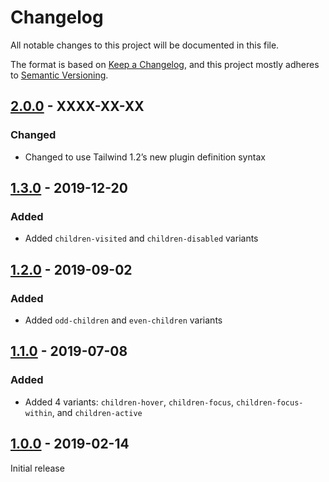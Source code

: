 # Changelog

All notable changes to this project will be documented in this file.

The format is based on [Keep a Changelog](https://keepachangelog.com/en/1.0.0/),
and this project mostly adheres to [Semantic Versioning](https://semver.org/spec/v2.0.0.html).

## [2.0.0] - XXXX-XX-XX

### Changed
- Changed to use Tailwind 1.2’s new plugin definition syntax

## [1.3.0] - 2019-12-20

### Added
- Added `children-visited` and `children-disabled` variants

## [1.2.0] - 2019-09-02

### Added
- Added `odd-children` and `even-children` variants

## [1.1.0] - 2019-07-08

### Added
- Added 4 variants: `children-hover`, `children-focus`, `children-focus-within`, and `children-active`

## [1.0.0] - 2019-02-14

Initial release

[Unreleased]: https://github.com/benface/tailwindcss-children/compare/v2.0.0...HEAD
[2.0.0]: https://github.com/benface/tailwindcss-children/compare/v1.3.0...v2.0.0
[1.3.0]: https://github.com/benface/tailwindcss-children/compare/v1.2.0...v1.3.0
[1.2.0]: https://github.com/benface/tailwindcss-children/compare/v1.1.0...v1.2.0
[1.1.0]: https://github.com/benface/tailwindcss-children/compare/v1.0.0...v1.1.0
[1.0.0]: https://github.com/benface/tailwindcss-children/releases/tag/v1.0.0
